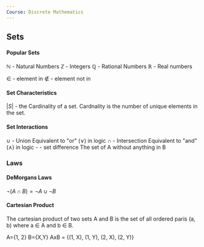 ```yaml
---
Course: Discrete Mathematics
---
```

## Sets 

#### Popular Sets
$\mathbb{N}$ - Natural Numbers
$\mathbb{Z}$ - Integers
$\mathbb{Q}$ - Rational Numbers
$\mathbb{R}$ - Real numbers


$\in$ - element in
$\notin$ - element not in

#### Set Characteristics
$|S|$ - the Cardinality of a set. Cardnality is the number of unique elements in the set. 

#### Set Interactions
$\cup$ - Union 
	Equivalent to "or" ($\lor$) in logic
$\cap$ - Intersection
	Equivalent to "and" ($\land$) in logic
\- - set difference
	The set of A without anything in B
### Laws

#### DeMorgans Laws
$\lnot (A \cap B) = \lnot A \cup \lnot B$

#### Cartesian Product
The cartesian product of two sets A and B is the set of all ordered paris (a, b) where a $\in$ A and b $\in$ B.

A={1, 2} B={X,Y}
AxB = {(1, X), (1, Y), (2, X), (2, Y)}